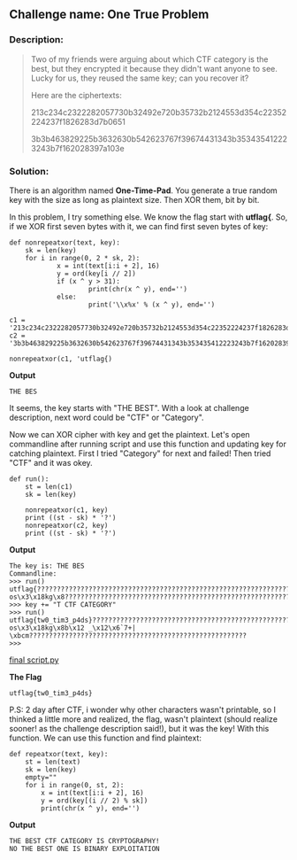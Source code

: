 ## Challenge name:	One True Problem

### Description:
> Two of my friends were arguing about which CTF category is the best, but they encrypted it because they didn't want anyone to see. Lucky for us, they reused the same key; can you recover it?
> 
> Here are the ciphertexts:
> 
> 213c234c2322282057730b32492e720b35732b2124553d354c22352224237f1826283d7b0651
> 
> 3b3b463829225b3632630b542623767f39674431343b353435412223243b7f162028397a103e

### Solution:

There is an algorithm named **One-Time-Pad**. You generate a true random key with the size as long as plaintext size. Then XOR them, bit by bit.

In this problem, I try something else. We know the flag start with **utflag{**. So, if we XOR first seven bytes with it, we can find first seven bytes of key:

    def nonrepeatxor(text, key):
        sk = len(key)
        for i in range(0, 2 * sk, 2):
                x = int(text[i:i + 2], 16)
                y = ord(key[i // 2])
                if (x ^ y > 31):
                        print(chr(x ^ y), end='')
                else:
                        print('\\x%x' % (x ^ y), end='')

    c1 = '213c234c2322282057730b32492e720b35732b2124553d354c22352224237f1826283d7b0651'
    c2 = '3b3b463829225b3632630b542623767f39674431343b353435412223243b7f162028397a103e'

    nonrepeatxor(c1, 'utflag{)

**Output**

    THE BES

It seems, the key starts with "THE BEST". With a look at challenge description, next word could be "CTF" or "Category". 

Now we can XOR cipher with key and get the plaintext. Let's open commandline after running script and use this function and updating key for catching plaintext. First I tried "Category" for next and failed! Then tried "CTF" and it was okey.

    def run():
        st = len(c1)
        sk = len(key)

        nonrepeatxor(c1, key)
        print ((st - sk) * '?')
        nonrepeatxor(c2, key)
        print ((st - sk) * '?')

**Output**
	
    The key is: THE BES
    Commandline:
    >>> run()
    utflag{?????????????????????????????????????????????????????????????????????
    os\x3\x18kg\x8?????????????????????????????????????????????????????????????????????
    >>> key += "T CTF CATEGORY"
    >>> run()
    utflag{tw0_tim3_p4ds}???????????????????????????????????????????????????????
    os\x3\x18kg\x8b\x12 _\x12\x6`7+| \xbcm???????????????????????????????????????????????????????
    >>> 

[final script.py](./script.py)

**The Flag**

    utflag{tw0_tim3_p4ds}
    
P.S: 2 day after CTF, i wonder why other characters wasn't printable, so I thinked a little more and realized, the flag, wasn't plaintext (should realize sooner! as the challenge description said!), but it was the key! With this function. We can use this function and find plaintext:

	def repeatxor(text, key):
		st = len(text)
		sk = len(key)
		empty=""
		for i in range(0, st, 2):
			x = int(text[i:i + 2], 16)
			y = ord(key[(i // 2) % sk])
			print(chr(x ^ y), end='')
			
**Output**

	THE BEST CTF CATEGORY IS CRYPTOGRAPHY!
	NO THE BEST ONE IS BINARY EXPLOITATION
